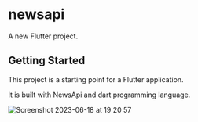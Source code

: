 # newsapi

A new Flutter project.

## Getting Started

This project is a starting point for a Flutter application.

It is built with NewsApi and dart programming language.


![Screenshot 2023-06-18 at 19 20 57](https://github.com/KatoStevenMubiru/newsapi/assets/107347178/3634e9f0-bd36-4aff-965e-bc9fdf3e20c8)
